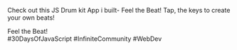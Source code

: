 Check out this JS Drum kit App i built- Feel the Beat!
Tap, the keys to create your own beats!

Feel the Beat!   
#30DaysOfJavaScript #InfiniteCommunity #WebDev
